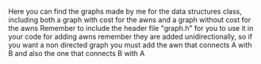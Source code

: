 Here you can find the graphs made by me for the data structures class, including both a graph with cost for the awns and a graph without cost for the awns
Remember to include the header file "graph.h" for you to use it in your code
for adding awns remember they are added unidirectionally, so if you want a non directed graph you must add the awn that connects A with B and also the one that connects B with A
